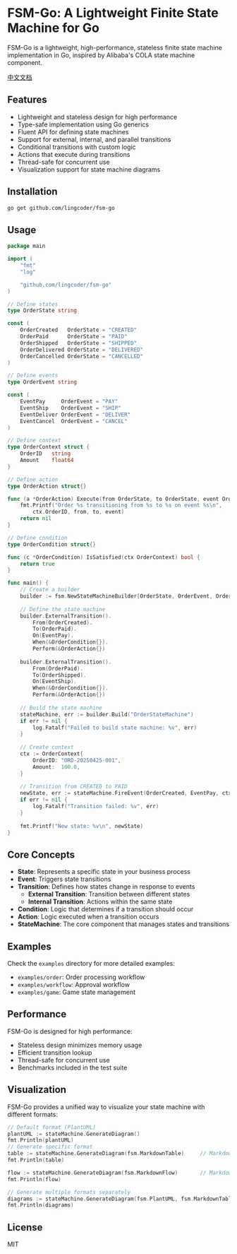 # FSM-Go: A Lightweight Finite State Machine for Go

FSM-Go is a lightweight, high-performance, stateless finite state machine implementation in Go, inspired by Alibaba's COLA state machine component.

[中文文档](README-zh.md)

## Features

- Lightweight and stateless design for high performance
- Type-safe implementation using Go generics
- Fluent API for defining state machines
- Support for external, internal, and parallel transitions
- Conditional transitions with custom logic
- Actions that execute during transitions
- Thread-safe for concurrent use
- Visualization support for state machine diagrams

## Installation

```bash
go get github.com/lingcoder/fsm-go
```

## Usage

```go
package main

import (
	"fmt"
	"log"

	"github.com/lingcoder/fsm-go"
)

// Define states
type OrderState string

const (
	OrderCreated   OrderState = "CREATED"
	OrderPaid      OrderState = "PAID"
	OrderShipped   OrderState = "SHIPPED"
	OrderDelivered OrderState = "DELIVERED"
	OrderCancelled OrderState = "CANCELLED"
)

// Define events
type OrderEvent string

const (
	EventPay     OrderEvent = "PAY"
	EventShip    OrderEvent = "SHIP"
	EventDeliver OrderEvent = "DELIVER"
	EventCancel  OrderEvent = "CANCEL"
)

// Define context
type OrderContext struct {
	OrderID   string
	Amount    float64
}

// Define action
type OrderAction struct{}

func (a *OrderAction) Execute(from OrderState, to OrderState, event OrderEvent, ctx OrderContext) error {
	fmt.Printf("Order %s transitioning from %s to %s on event %s\n", 
		ctx.OrderID, from, to, event)
	return nil
}

// Define condition
type OrderCondition struct{}

func (c *OrderCondition) IsSatisfied(ctx OrderContext) bool {
	return true
}

func main() {
	// Create a builder
	builder := fsm.NewStateMachineBuilder[OrderState, OrderEvent, OrderContext]()
	
	// Define the state machine
	builder.ExternalTransition().
		From(OrderCreated).
		To(OrderPaid).
		On(EventPay).
		When(&OrderCondition{}).
		Perform(&OrderAction{})
	
	builder.ExternalTransition().
		From(OrderPaid).
		To(OrderShipped).
		On(EventShip).
		When(&OrderCondition{}).
		Perform(&OrderAction{})
	
	// Build the state machine
	stateMachine, err := builder.Build("OrderStateMachine")
	if err != nil {
		log.Fatalf("Failed to build state machine: %v", err)
	}
	
	// Create context
	ctx := OrderContext{
		OrderID: "ORD-20250425-001",
		Amount:  100.0,
	}
	
	// Transition from CREATED to PAID
	newState, err := stateMachine.FireEvent(OrderCreated, EventPay, ctx)
	if err != nil {
		log.Fatalf("Transition failed: %v", err)
	}
	
	fmt.Printf("New state: %v\n", newState)
}
```

## Core Concepts

- **State**: Represents a specific state in your business process
- **Event**: Triggers state transitions
- **Transition**: Defines how states change in response to events
  - **External Transition**: Transition between different states
  - **Internal Transition**: Actions within the same state
- **Condition**: Logic that determines if a transition should occur
- **Action**: Logic executed when a transition occurs
- **StateMachine**: The core component that manages states and transitions

## Examples

Check the `examples` directory for more detailed examples:

- `examples/order`: Order processing workflow
- `examples/workflow`: Approval workflow
- `examples/game`: Game state management

## Performance

FSM-Go is designed for high performance:

- Stateless design minimizes memory usage
- Efficient transition lookup
- Thread-safe for concurrent use
- Benchmarks included in the test suite

## Visualization

FSM-Go provides a unified way to visualize your state machine with different formats:

```go
// Default format (PlantUML)
plantUML := stateMachine.GenerateDiagram()
fmt.Println(plantUML)
// Generate specific format
table := stateMachine.GenerateDiagram(fsm.MarkdownTable)     // Markdown table format
fmt.Println(table)

flow := stateMachine.GenerateDiagram(fsm.MarkdownFlow)       // Markdown flow chart format
fmt.Println(flow)

// Generate multiple formats separately
diagrams := stateMachine.GenerateDiagram(fsm.PlantUML, fsm.MarkdownTable, fsm.MarkdownFlowchart, fsm.MarkdownStateDiagram)
fmt.Println(diagrams)
```

## License

MIT
